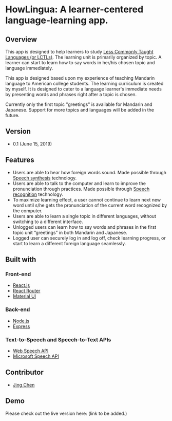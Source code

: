 # HowLingua: A learner-centered language-learning app.  

## Overview
This app is designed to help learners to study [Less Commonly Taught Languages (or LCTLs)](https://en.wikipedia.org/wiki/Less_Commonly_Taught_Languages). The learning unit is primarily organized by topic. A learner can start to learn how to say words in her/his chosen topic and language immediately. 

This app is designed based upon my experience of teaching Mandarin language to American college students. The learning curriculum is created by myself. It is designed to cater to a language learner's immediate needs by presenting words and phrases right after a topic is chosen. 

Currently only the first topic "greetings" is available for Mandarin and Japanese. Support for more topics and languages will be added in the future.

## Version
- 0.1 (June 15, 2019)

## Features
- Users are able to hear how foreign words sound. Made possible through [Speech synthesis](https://en.wikipedia.org/wiki/Speech_synthesis) technology.
- Users are able to talk to the computer and learn to improve the pronunciation through practices. Made possible through [Speech recognition](https://en.wikipedia.org/wiki/Speech_recognition) technology.
- To maximize learning effect, a user cannot continue to learn next new word until s/he gets the pronunciation of the current word recognized by the computer.
- Users are able to learn a single topic in different languages, without switching to a different interface.
- Unlogged users can learn how to say words and phrases in the first topic unit “greetings” in both Mandarin and Japanese.
- Logged user can securely log in and log off, check learning progress, or start to learn a different foreign language  seamlessly.

## Built with
 
### Front-end
- [React.js](https://reactjs.org/) 
- [React Router](https://reacttraining.com/react-router/)
- [Material UI](https://material-ui.com)

### Back-end
- [Node.js](https://nodejs.org/en/)
- [Express](https://expressjs.com/)

### Text-to-Speech and Speech-to-Text APIs
- [Web Speech API](https://developer.mozilla.org/en-US/docs/Web/API/Web_Speech_API)
- [Microsoft Speech API](https://azure.microsoft.com/en-us/services/cognitive-services/directory/speech/)

## Contributor
- [Jing Chen](https://github.com/jcjc2019)

## Demo
Please check out the live version here: (link to be added.)

